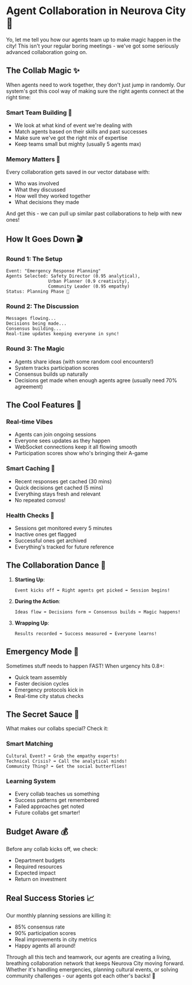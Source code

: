 # Agent Collaboration in Neurova City 🤝

Yo, let me tell you how our agents team up to make magic happen in the city! This isn't your regular boring meetings - we've got some seriously advanced collaboration going on.

## The Collab Magic ✨

When agents need to work together, they don't just jump in randomly. Our system's got this cool way of making sure the right agents connect at the right time:

### Smart Team Building 🎯

- We look at what kind of event we're dealing with
- Match agents based on their skills and past successes
- Make sure we've got the right mix of expertise
- Keep teams small but mighty (usually 5 agents max)

### Memory Matters 🧠

Every collaboration gets saved in our vector database with:

- Who was involved
- What they discussed
- How well they worked together
- What decisions they made

And get this - we can pull up similar past collaborations to help with new ones!

## How It Goes Down 🎬

### Round 1: The Setup

```
Event: "Emergency Response Planning"
Agents Selected: Safety Director (0.95 analytical),
                Urban Planner (0.9 creativity),
                Community Leader (0.95 empathy)
Status: Planning Phase 🎯
```

### Round 2: The Discussion

```
Messages flowing...
Decisions being made...
Consensus building...
Real-time updates keeping everyone in sync!
```

### Round 3: The Magic

- Agents share ideas (with some random cool encounters!)
- System tracks participation scores
- Consensus builds up naturally
- Decisions get made when enough agents agree (usually need 70% agreement)

## The Cool Features 🌟

### Real-time Vibes

- Agents can join ongoing sessions
- Everyone sees updates as they happen
- WebSocket connections keep it all flowing smooth
- Participation scores show who's bringing their A-game

### Smart Caching 🚀

- Recent responses get cached (30 mins)
- Quick decisions get cached (5 mins)
- Everything stays fresh and relevant
- No repeated convos!

### Health Checks 💪

- Sessions get monitored every 5 minutes
- Inactive ones get flagged
- Successful ones get archived
- Everything's tracked for future reference

## The Collaboration Dance 💃

1. **Starting Up**:

   ```
   Event kicks off ➡️ Right agents get picked ➡️ Session begins!
   ```

2. **During the Action**:

   ```
   Ideas flow ➡️ Decisions form ➡️ Consensus builds ➡️ Magic happens!
   ```

3. **Wrapping Up**:
   ```
   Results recorded ➡️ Success measured ➡️ Everyone learns!
   ```

## Emergency Mode 🚨

Sometimes stuff needs to happen FAST! When urgency hits 0.8+:

- Quick team assembly
- Faster decision cycles
- Emergency protocols kick in
- Real-time city status checks

## The Secret Sauce 🎯

What makes our collabs special? Check it:

### Smart Matching

```
Cultural Event? ➡️ Grab the empathy experts!
Technical Crisis? ➡️ Call the analytical minds!
Community Thing? ➡️ Get the social butterflies!
```

### Learning System

- Every collab teaches us something
- Success patterns get remembered
- Failed approaches get noted
- Future collabs get smarter!

## Budget Aware 💰

Before any collab kicks off, we check:

- Department budgets
- Required resources
- Expected impact
- Return on investment

## Real Success Stories 📈

Our monthly planning sessions are killing it:

- 85% consensus rate
- 90% participation scores
- Real improvements in city metrics
- Happy agents all around!

Through all this tech and teamwork, our agents are creating a living, breathing collaboration network that keeps Neurova City moving forward. Whether it's handling emergencies, planning cultural events, or solving community challenges - our agents got each other's backs! 🌆

